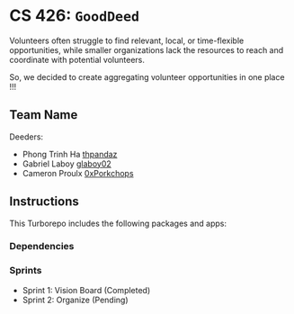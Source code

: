 # CS 426: `GoodDeed`

Volunteers often struggle to find relevant, local, or time-flexible opportunities, while smaller organizations lack the resources to reach and coordinate with potential volunteers.

So, we decided to create aggregating volunteer opportunities in one place !!!


## Team Name

Deeders:

- Phong Trinh Ha [thpandaz](https://github.com/thpandaz)
- Gabriel Laboy [glaboy02](https://github.com/glaboy02)
- Cameron Proulx [0xPorkchops](https://github.com/0xPorkchops)

## Instructions

This Turborepo includes the following packages and apps:

### Dependencies

### Sprints

- Sprint 1: Vision Board (Completed)
- Sprint 2: Organize (Pending)
